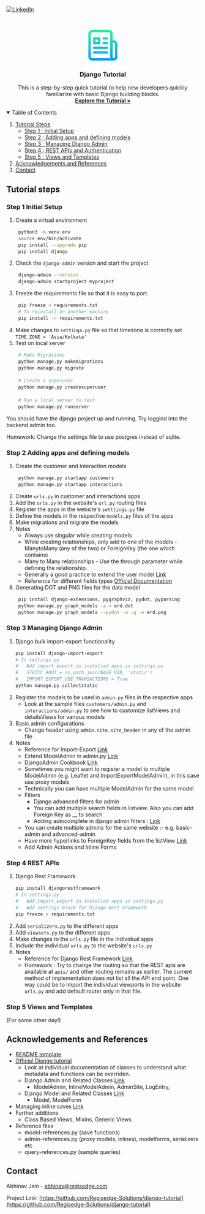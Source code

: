 <!-- PROJECT SHIELDS -->
<!--
*** I'm using markdown "reference style" links for readability.
*** Reference links are enclosed in brackets [ ] instead of parentheses ( ).
*** See the bottom of this document for the declaration of the reference variables
*** for contributors-url, forks-url, etc. This is an optional, concise syntax you may use.
*** https://www.markdownguide.org/basic-syntax/#reference-style-links
-->
[![LinkedIn][linkedin-shield]][linkedin-url]

<!-- PROJECT LOGO -->
<br />
<p align="center">
  <a href="https://github.com/Regisedge-Solutions/django-tutorial">
    <img src="images/logo.png" alt="Logo" width="80" height="80">
  </a>

  <h3 align="center">Django Tutorial</h3>

  <p align="center">
    This is a step-by-step quick tutorial to help new developers quickly familiarize with basic Django building blocks.  
    <br />
    <a href="https://github.com/Regisedge-Solutions/django-tutorial"><strong>Explore the Tutorial »</strong></a>
    <br />
  </p>
</p>

<!-- TABLE OF CONTENTS -->
<details open="open">
  <summary>Table of Contents</summary>
  <ol>
    <li>
      <a href="#tutorial-steps">Tutorial Steps</a>
      <ul>
        <li><a href="#step-1-initial-setup">Step 1 : Initial Setup</a></li>
        <li><a href="#step-2-adding-apps-and-defining-models">Step 2 : Adding apps and defining models</a></li>
        <li><a href="#step-3-managing-django-admin">Step 3 : Managing Django Admin</a></li>
        <li><a href="#step-4-rest-apis">Step 4 : REST APIs and Authentication</a></li>
        <li><a href="#step-5-views-and-templates">Step 5 : Views and Templates</a></li>
      </ul>
    </li>
    <li><a href="#acknowledgements-and-references">Acknowledgements and References</a></li>
    <li><a href="#contact">Contact</a></li>
  </ol>
</details>


<!-- Tutorial Steps -->
## Tutorial steps 

<!-- STEP 1 -->
### Step 1 Initial Setup

1. Create a virtual environment 
   ```sh
    python3 -m venv env
    source env/bin/activate
    pip install --upgrade pip
    pip install django
   ```
2. Check the `django-admin` version and start the project 
   ```sh
    django-admin --version
    django-admin startproject myproject
   ```
3. Freeze the requirements file so that it is easy to port. 
   ```sh
    pip freeze > requirements.txt 
    # To reinstall on another machine 
    pip install -r requirements.txt 
   ```    
4. Make changes to `settings.py` file so that timezone is correctly set 
    `TIME_ZONE = 'Asia/Kolkata'`
5. Test on local server
   ```sh
    # Make Migrations 
    python manage.py makemigrations 
    python manage.py migrate 

    # Create a superuser 
    python manage.py createsuperuser 

    # Run a local server to test 
    python manage.py runserver
   ```    

You should have the django project up and running. Try loggind into the backend admin too. 

Homework: Change the settings file to use postgres instead of sqlite.

<!-- STEP 2 -->
### Step 2 Adding apps and defining models

1. Create the customer and interaction models 
   ```sh
    python manage.py startapp customers
    python manage.py startapp interactions 
   ```
2. Create `urls.py` in customer and interactions apps 
3. Add the `urls.py` in the website's `url.py` routing files
4. Register the apps in the website's `setttings.py` file 
5. Define the models in the respective `models.py` files of the apps 
6. Make migrations and migrate the models
7. Notes 
    * Always use singular while creating models
    * While creating relationships, only add to one of the models - ManytoMany (any of the two) or ForeignKey (the one which contains)
    * Many to Many relationships - Use the through parameter while defining the relationship. 
    * Generally a good practice to extend the user model [Link](https://simpleisbetterthancomplex.com/tutorial/2016/07/22/how-to-extend-django-user-model.html)
    * Reference for different fields types [Official Documentation](https://docs.djangoproject.com/en/3.0/topics/db/models/)
8. Generating DOT and PNG files for the data model 
   ```sh
    pip install django-extensions, pygraphviz, pydot, pyparsing
    python manage.py graph_models -a > erd.dot 
    python manage.py graph_models --pydot -a -g -o erd.png 
   ```

<!-- STEP 3 -->
### Step 3 Managing Django Admin

1. Django bulk import-export functionality 
    ```sh
    pip install django-import-export
    # In settings.py
    #   Add import_export in installed apps in settings.py
    #   STATIC_ROOT = os.path.join(BASE_DIR, 'static') 
    #   IMPORT_EXPORT_USE_TRANSACTIONS = True
    python manage.py collectstatic
   ```
2. Register the models to be used in `admin.py` files in the respective apps 
    * Look at the sample files `customers/admin.py` and `interactions/admin.py` to see how to customize listViews and detailsViews for various models
3. Basic admin configurations 
    * Change header using `admin.site.site_header` in any of the admin file
4. Notes 
    * Reference for Import-Export [Link](https://django-import-export.readthedocs.io/en/latest/installation.html)
    * Extend ModelAdmin in admin.py [Link](https://docs.djangoproject.com/en/3.0/ref/contrib/admin/#modeladmin-options)
    * DjangoAdmin Cookbook [Link](https://books.agiliq.com/projects/django-admin-cookbook/en/latest/)
    * Sometimes you might want to register a model to multiple ModelAdmin (e.g. Leaflet and ImportExportModelAdmin), in this case use proxy models 
    * Technically you can have multiple ModelAdmin for the same model
    * Filters 
        * Django advanced filters for admin 
        * You can add multiple search fields in listview. Also you can add Foreign Key as __ to search
        * Adding autocomplete in django admin filters : [Link](https://medium.com/cashify-engineering/autocomplete-list-filter-in-django-admin-2a88ead52246)
    * You can create multiple admins for the same website :- e.g. basic-admin and advanced-admin
    * Have more hyperlinks to ForeignKey fields from the listView [Link](https://avilpage.com/2017/11/django-tips-tricks-hyperlink-foreignkey-admin.html)
    * Add Admin Actions and Inline Forms 


<!-- STEP 4 -->
### Step 4 REST APIs

1. Django Rest Framework 
    ```sh
    pip install djangorestframework
    # In settings.py
    #   Add import_export in installed apps in settings.py
    #   Add settings block for Django Rest Framework 
    pip freeze > requirements.txt 
   ```
2. Add `serializers.py` to the different apps
3. Add `viewsets.py` to the different apps 
4. Make changes to the `urls.py` file in the individual apps 
5. Include the individual `urls.py` to the website's `urls.py`
6. Notes 
    * Reference for Django Rest Framework [Link](https://www.django-rest-framework.org/tutorial/quickstart)
    * Homework : Try to change the routing so that the REST apis are available at `apis/` and other routing remains as earlier. The current method of implementation does not list all the API end point. One way could be to import the individual viewports in the website `urls.py` and add default router only in that file. 


<!-- STEP 5 -->
### Step 5 Views and Templates
(For some other day!)

<!-- REFERENCES -->
## Acknowledgements and References

* [README template](https://github.com/othneildrew/Best-README-Template)
* [Official Django tutorial](https://docs.djangoproject.com/en/3.1/intro/tutorial01/)
    * Look at individual documentation of classes to understand what metadata and functions can be overriden.
    * Django Admin and Related Classes [Link](https://docs.djangoproject.com/en/3.1/ref/contrib/admin/)
        * ModelAdmin, InlineModelAdmin, AdminSite, LogEntry, 
    * Django Model and Related Classes [Link](https://docs.djangoproject.com/en/3.1/ref/models/instances/#django.db.models.Model)
        * Model, ModelForm
* Managing inline saves [Link](https://gist.github.com/shymonk/5d4467bbc7d08dd7f6f4)
* Further additions 
    * Class Based Views, Mixins, Generic Views
* Reference files 
    * model-references.py (save functions)
    * admin-references.py (proxy models, inlines), modelforms, serializers etc 
    * query-references.py (sample queries)

<!-- CONTACT -->
## Contact

Abhinav Jain - abhinav@regisedge.com

Project Link: [https://github.com/Regisedge-Solutions/django-tutorial](https://github.com/Regisedge-Solutions/django-tutorial)


<!-- MARKDOWN LINKS & IMAGES -->
<!-- https://www.markdownguide.org/basic-syntax/#reference-style-links -->
[linkedin-shield]: https://img.shields.io/badge/-LinkedIn-black.svg?style=for-the-badge&logo=linkedin&colorB=555
[linkedin-url]: https://www.linkedin.com/in/jabhinav/
